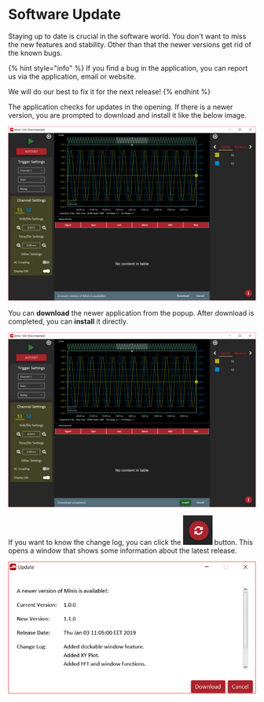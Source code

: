 # Software Update

Staying up to date is crucial in the software world. You don't want to miss the new features and stability. Other than that the newer versions get rid of the known bugs. 

{% hint style="info" %}
If you find a bug in the application, you can report us via the application, email or website. 

We will do our best to fix it for the next release!
{% endhint %}

The application checks for updates in the opening. If there is a newer version, you are prompted to download and install it like the below image.

![](../../../../.gitbook/assets/image%20%2865%29.png)

You can **download** the newer application from the popup. After download is completed, you can **install** it directly. 

![](../../../../.gitbook/assets/image%20%2849%29.png)

If you want to know the change log, you can click the ![](../../../../.gitbook/assets/image%20%2830%29.png) button. This opens a window that shows some information about the latest release.

![](../../../../.gitbook/assets/image%20%2896%29.png)

